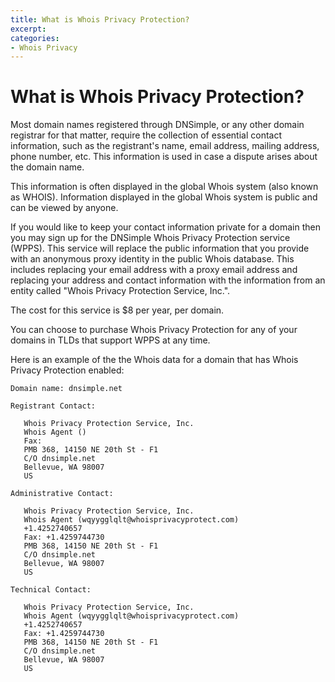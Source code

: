 ```yaml
---
title: What is Whois Privacy Protection?
excerpt: 
categories:
- Whois Privacy
---
```


# What is Whois Privacy Protection?

Most domain names registered through DNSimple, or any other domain registrar for that matter, require the collection of essential contact information, such as the registrant's name, email address, mailing address, phone number, etc. This information is used in case a dispute arises about the domain name.

This information is often displayed in the global Whois system (also known as WHOIS). Information displayed in the global Whois system is public and can be viewed by anyone.

If you would like to keep your contact information private for a domain then you may sign up for the DNSimple Whois Privacy Protection service (WPPS). This service will replace the public information that you provide with an anonymous proxy identity in the public Whois database. This includes replacing your email address with a proxy email address and replacing your address and contact information with the information from an entity called "Whois Privacy Protection Service, Inc.".

The cost for this service is $8 per year, per domain.

You can choose to purchase Whois Privacy Protection for any of your domains in TLDs that support WPPS at any time.

Here is an example of the the Whois data for a domain that has Whois Privacy Protection enabled:


```text
Domain name: dnsimple.net

Registrant Contact:

   Whois Privacy Protection Service, Inc.
   Whois Agent ()
   Fax:
   PMB 368, 14150 NE 20th St - F1
   C/O dnsimple.net
   Bellevue, WA 98007
   US

Administrative Contact:

   Whois Privacy Protection Service, Inc.
   Whois Agent (wqyygglqlt@whoisprivacyprotect.com)
   +1.4252740657
   Fax: +1.4259744730
   PMB 368, 14150 NE 20th St - F1
   C/O dnsimple.net
   Bellevue, WA 98007
   US

Technical Contact:

   Whois Privacy Protection Service, Inc.
   Whois Agent (wqyygglqlt@whoisprivacyprotect.com)
   +1.4252740657
   Fax: +1.4259744730
   PMB 368, 14150 NE 20th St - F1
   C/O dnsimple.net
   Bellevue, WA 98007
   US
```
